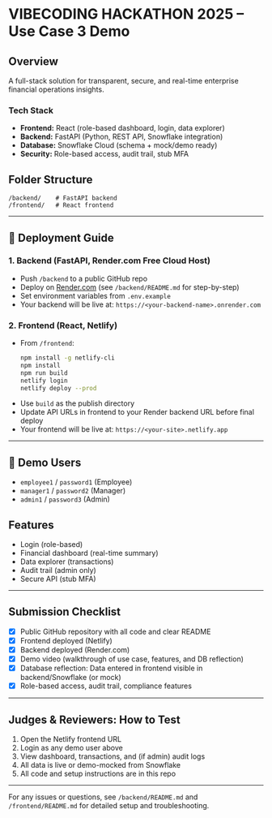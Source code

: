 # VIBECODING HACKATHON 2025 – Use Case 3 Demo

## Overview
A full-stack solution for transparent, secure, and real-time enterprise financial operations insights.

### Tech Stack
- **Frontend:** React (role-based dashboard, login, data explorer)
- **Backend:** FastAPI (Python, REST API, Snowflake integration)
- **Database:** Snowflake Cloud (schema + mock/demo ready)
- **Security:** Role-based access, audit trail, stub MFA

## Folder Structure
```
/backend/    # FastAPI backend
/frontend/   # React frontend
```

---

## 🚀 Deployment Guide

### 1. Backend (FastAPI, Render.com Free Cloud Host)
- Push `/backend` to a public GitHub repo
- Deploy on [Render.com](https://render.com/) (see `/backend/README.md` for step-by-step)
- Set environment variables from `.env.example`
- Your backend will be live at: `https://<your-backend-name>.onrender.com`

### 2. Frontend (React, Netlify)
- From `/frontend`:
  ```bash
  npm install -g netlify-cli
  npm install
  npm run build
  netlify login
  netlify deploy --prod
  ```
- Use `build` as the publish directory
- Update API URLs in frontend to your Render backend URL before final deploy
- Your frontend will be live at: `https://<your-site>.netlify.app`

---

## 👤 Demo Users
- `employee1` / `password1` (Employee)
- `manager1` / `password2` (Manager)
- `admin1` / `password3` (Admin)

## Features
- Login (role-based)
- Financial dashboard (real-time summary)
- Data explorer (transactions)
- Audit trail (admin only)
- Secure API (stub MFA)

---

## Submission Checklist
- [x] Public GitHub repository with all code and clear README
- [x] Frontend deployed (Netlify)
- [x] Backend deployed (Render.com)
- [x] Demo video (walkthrough of use case, features, and DB reflection)
- [x] Database reflection: Data entered in frontend visible in backend/Snowflake (or mock)
- [x] Role-based access, audit trail, compliance features

---

## Judges & Reviewers: How to Test
1. Open the Netlify frontend URL
2. Login as any demo user above
3. View dashboard, transactions, and (if admin) audit logs
4. All data is live or demo-mocked from Snowflake
5. All code and setup instructions are in this repo

---

For any issues or questions, see `/backend/README.md` and `/frontend/README.md` for detailed setup and troubleshooting.
